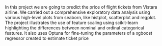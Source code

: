 In this project we are going to predict the price of flight tickets from Vistara airline. We carried out a comprehensive exploratory data analysis using various high-level plots from seaborn, like histplot, scatterplot and regplot. The project illustrates the use of feature scaling using scikit-learn highlighting the differences between nominal and ordinal categorical features. It also uses Optuna for fine-tuning the parameters of a xgboost regressor created to estimate ticket price
